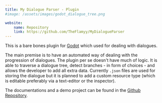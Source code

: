 ```yaml
---
title: My Dialogue Parser - Plugin
#image: /assets/images/godot_dialogue_tree.png

website:
    name: Repository
    link: https://github.com/TheFlamyy/MyDialogueParser
---
```


This is a bare bones plugin for [Godot](https://godotengine.org) which used for dealing with dialogues.

The main premise is to have an automated way of dealing with the progression of dialogues. The plugin per se doesn't have much of logic.
It is able to traverse a dialogue tree, detect branches - in form of choices - and allows the developer to add all extra data.
Currently `.json` files are used for storing the dialogue but it is planned to add a custom resource type (which is editable preferably via a text-editor or the inspector).

The documentations and a demo project can be found in the [Github Repository]({{page.website.link}}).